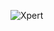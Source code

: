![Xpert](https://github.com/yuankong666/Ultimate-RAT-Collection/assets/128066597/30918362-96d5-4079-a0c8-2469c1fe7c89)
